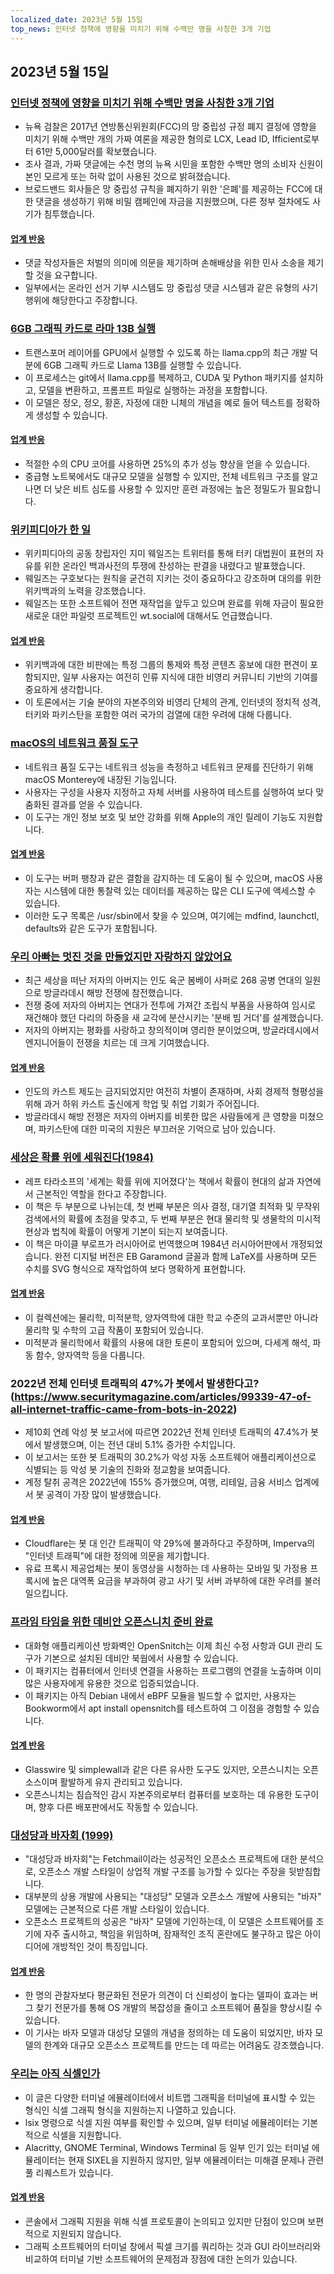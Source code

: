 ```yaml
---
localized_date: 2023년 5월 15일
top_news: 인터넷 정책에 영향을 미치기 위해 수백만 명을 사칭한 3개 기업
---
```




## 2023년 5월 15일

### [인터넷 정책에 영향을 미치기 위해 수백만 명을 사칭한 3개 기업](https://ag.ny.gov/press-release/2023/attorney-general-james-secures-615000-companies-supplied-fake-comments-influence)

- 뉴욕 검찰은 2017년 연방통신위원회(FCC)의 망 중립성 규정 폐지 결정에 영향을 미치기 위해 수백만 개의 가짜 여론을 제공한 혐의로 LCX, Lead ID, Ifficient로부터 61만 5,000달러를 확보했습니다.
- 조사 결과, 가짜 댓글에는 수천 명의 뉴욕 시민을 포함한 수백만 명의 소비자 신원이 본인 모르게 또는 허락 없이 사용된 것으로 밝혀졌습니다.
- 브로드밴드 회사들은 망 중립성 규칙을 폐지하기 위한 '은폐'를 제공하는 FCC에 대한 댓글을 생성하기 위해 비밀 캠페인에 자금을 지원했으며, 다른 정부 절차에도 사기가 침투했습니다.

#### [업계 반응](http://news.ycombinator.com/item?id=35934504)

- 댓글 작성자들은 처벌의 의미에 의문을 제기하며 손해배상을 위한 민사 소송을 제기할 것을 요구합니다.
- 일부에서는 온라인 선거 기부 시스템도 망 중립성 댓글 시스템과 같은 유형의 사기 행위에 해당한다고 주장합니다.

### [6GB 그래픽 카드로 라마 13B 실행](https://gist.github.com/rain-1/8cc12b4b334052a21af8029aa9c4fafc)

- 트랜스포머 레이어를 GPU에서 실행할 수 있도록 하는 llama.cpp의 최근 개발 덕분에 6GB 그래픽 카드로 Llama 13B를 실행할 수 있습니다.
- 이 프로세스는 git에서 llama.cpp를 복제하고, CUDA 및 Python 패키지를 설치하고, 모델을 변환하고, 프롬프트 파일로 실행하는 과정을 포함합니다.
- 이 모델은 정오, 정오, 황혼, 자정에 대한 니체의 개념을 예로 들어 텍스트를 정확하게 생성할 수 있습니다.

#### [업계 반응](http://news.ycombinator.com/item?id=35937505)

- 적절한 수의 CPU 코어를 사용하면 25%의 추가 성능 향상을 얻을 수 있습니다.
- 중급형 노트북에서도 대규모 모델을 실행할 수 있지만, 전체 네트워크 구조를 알고 나면 더 낮은 비트 심도를 사용할 수 있지만 훈련 과정에는 높은 정밀도가 필요합니다.

### [위키피디아가 한 일](https://twitter.com/jimmy_wales/status/1657494022741426180)

- 위키피디아의 공동 창립자인 지미 웨일즈는 트위터를 통해 터키 대법원이 표현의 자유를 위한 온라인 백과사전의 투쟁에 찬성하는 판결을 내렸다고 발표했습니다.
- 웨일즈는 구호보다는 원칙을 굳건히 지키는 것이 중요하다고 강조하며 대의를 위한 위키백과의 노력을 강조했습니다.
- 웨일즈는 또한 소프트웨어 전면 재작업을 앞두고 있으며 완료를 위해 자금이 필요한 새로운 대안 파일럿 프로젝트인 wt.social에 대해서도 언급했습니다.

#### [업계 반응](http://news.ycombinator.com/item?id=35935714)

- 위키백과에 대한 비판에는 특정 그룹의 통제와 특정 콘텐츠 홍보에 대한 편견이 포함되지만, 일부 사용자는 여전히 인류 지식에 대한 비영리 커뮤니티 기반의 기여를 중요하게 생각합니다.
- 이 토론에서는 기술 분야의 자본주의와 비영리 단체의 관계, 인터넷의 정치적 성격, 터키와 파키스탄을 포함한 여러 국가의 검열에 대한 우려에 대해 다룹니다.

### [macOS의 네트워크 품질 도구](https://cyberhost.uk/the-hidden-macos-speedtest-tool-networkquality/)

- 네트워크 품질 도구는 네트워크 성능을 측정하고 네트워크 문제를 진단하기 위해 macOS Monterey에 내장된 기능입니다.
- 사용자는 구성을 사용자 지정하고 자체 서버를 사용하여 테스트를 실행하여 보다 맞춤화된 결과를 얻을 수 있습니다.
- 이 도구는 개인 정보 보호 및 보안 강화를 위해 Apple의 개인 릴레이 기능도 지원합니다.

#### [업계 반응](http://news.ycombinator.com/item?id=35936999)

- 이 도구는 버퍼 팽창과 같은 결함을 감지하는 데 도움이 될 수 있으며, macOS 사용자는 시스템에 대한 통찰력 있는 데이터를 제공하는 많은 CLI 도구에 액세스할 수 있습니다.
- 이러한 도구 목록은 /usr/sbin에서 찾을 수 있으며, 여기에는 mdfind, launchctl, defaults와 같은 도구가 포함됩니다.

### [우리 아빠는 멋진 것을 만들었지만 자랑하지 않았어요](https://robotsinplainenglish.com/e/2023-04-23-aaba-obit.html)

- 최근 세상을 떠난 저자의 아버지는 인도 육군 봄베이 사퍼로 268 공병 연대의 일원으로 방글라데시 해방 전쟁에 참전했습니다.
- 전쟁 중에 저자의 아버지는 연대가 전투에 가져간 조립식 부품을 사용하여 임시로 재건해야 했던 다리의 하중을 새 교각에 분산시키는 '분배 빔 거더'를 설계했습니다.
- 저자의 아버지는 평화를 사랑하고 창의적이며 영리한 분이었으며, 방글라데시에서 엔지니어들이 전쟁을 치르는 데 크게 기여했습니다.

#### [업계 반응](http://news.ycombinator.com/item?id=35934903)

- 인도의 카스트 제도는 금지되었지만 여전히 차별이 존재하며, 사회 경제적 형평성을 위해 과거 하위 카스트 출신에게 학업 및 취업 기회가 주어집니다.
- 방글라데시 해방 전쟁은 저자의 아버지를 비롯한 많은 사람들에게 큰 영향을 미쳤으며, 파키스탄에 대한 미국의 지원은 부끄러운 기억으로 남아 있습니다.

### [세상은 확률 위에 세워진다(1984)](https://archive.org/details/lev-tarasov-the-world-is-built-on-probability-mir-2023)

- 레프 타라소프의 '세계는 확률 위에 지어졌다'는 책에서 확률이 현대의 삶과 자연에서 근본적인 역할을 한다고 주장합니다.
- 이 책은 두 부분으로 나뉘는데, 첫 번째 부분은 의사 결정, 대기열 최적화 및 무작위 검색에서의 확률에 초점을 맞추고, 두 번째 부분은 현대 물리학 및 생물학의 미시적 현상과 법칙에 확률이 어떻게 기본이 되는지 보여줍니다.
- 이 책은 마이클 부로프가 러시아어로 번역했으며 1984년 러시아어판에서 개정되었습니다. 완전 디지털 버전은 EB Garamond 글꼴과 함께 LaTeX를 사용하며 모든 수치를 SVG 형식으로 재작업하여 보다 명확하게 표현합니다.

#### [업계 반응](http://news.ycombinator.com/item?id=35937375)

- 이 컬렉션에는 물리학, 미적분학, 양자역학에 대한 학교 수준의 교과서뿐만 아니라 물리학 및 수학의 고급 작품이 포함되어 있습니다.
- 미적분과 물리학에서 확률의 사용에 대한 토론이 포함되어 있으며, 다세계 해석, 파동 함수, 양자역학 등을 다룹니다.

### 2022년 전체 인터넷 트래픽의 47%가 봇에서 발생한다고?(https://www.securitymagazine.com/articles/99339-47-of-all-internet-traffic-came-from-bots-in-2022)

- 제10회 연례 악성 봇 보고서에 따르면 2022년 전체 인터넷 트래픽의 47.4%가 봇에서 발생했으며, 이는 전년 대비 5.1% 증가한 수치입니다.
- 이 보고서는 또한 봇 트래픽의 30.2%가 악성 자동 소프트웨어 애플리케이션으로 식별되는 등 악성 봇 기술의 진화와 정교함을 보여줍니다.
- 계정 탈취 공격은 2022년에 155% 증가했으며, 여행, 리테일, 금융 서비스 업계에서 봇 공격이 가장 많이 발생했습니다.

#### [업계 반응](http://news.ycombinator.com/item?id=35938433)

- Cloudflare는 봇 대 인간 트래픽이 약 29%에 불과하다고 주장하며, Imperva의 "인터넷 트래픽"에 대한 정의에 의문을 제기합니다.
- 유료 프록시 제공업체는 봇이 동영상을 시청하는 데 사용하는 모바일 및 가정용 프록시에 높은 대역폭 요금을 부과하여 광고 사기 및 서버 과부하에 대한 우려를 불러일으킵니다.

### [프라임 타임을 위한 데비안 오픈스니치 준비 완료](https://people.skolelinux.org/pere/blog/OpenSnitch_in_Debian_ready_for_prime_time.html)

- 대화형 애플리케이션 방화벽인 OpenSnitch는 이제 최신 수정 사항과 GUI 관리 도구가 기본으로 설치된 데비안 북웜에서 사용할 수 있습니다.
- 이 패키지는 컴퓨터에서 인터넷 연결을 사용하는 프로그램의 연결을 노출하며 이미 많은 사용자에게 유용한 것으로 입증되었습니다.
- 이 패키지는 아직 Debian 내에서 eBPF 모듈을 빌드할 수 없지만, 사용자는 Bookworm에서 apt install opensnitch를 테스트하여 그 이점을 경험할 수 있습니다.

#### [업계 반응](http://news.ycombinator.com/item?id=35936044)

- Glasswire 및 simplewall과 같은 다른 유사한 도구도 있지만, 오픈스니치는 오픈 소스이며 활발하게 유지 관리되고 있습니다.
- 오픈스니치는 침습적인 감시 자본주의로부터 컴퓨터를 보호하는 데 유용한 도구이며, 향후 다른 배포판에서도 작동할 수 있습니다.

### [대성당과 바자회 (1999)](http://www.catb.org/~esr/writings/cathedral-bazaar/cathedral-bazaar/)

- "대성당과 바자회"는 Fetchmail이라는 성공적인 오픈소스 프로젝트에 대한 분석으로, 오픈소스 개발 스타일이 상업적 개발 구조를 능가할 수 있다는 주장을 뒷받침합니다.
- 대부분의 상용 개발에 사용되는 "대성당" 모델과 오픈소스 개발에 사용되는 "바자" 모델에는 근본적으로 다른 개발 스타일이 있습니다.
- 오픈소스 프로젝트의 성공은 "바자" 모델에 기인하는데, 이 모델은 소프트웨어를 조기에 자주 출시하고, 책임을 위임하며, 잠재적인 조직 혼란에도 불구하고 많은 아이디어에 개방적인 것이 특징입니다.

#### [업계 반응](http://news.ycombinator.com/item?id=35939383)

- 한 명의 관찰자보다 평균화된 전문가 의견이 더 신뢰성이 높다는 델파이 효과는 버그 찾기 전문가를 통해 OS 개발의 복잡성을 줄이고 소프트웨어 품질을 향상시킬 수 있습니다.
- 이 기사는 바자 모델과 대성당 모델의 개념을 정의하는 데 도움이 되었지만, 바자 모델의 한계와 대규모 오픈소스 프로젝트를 만드는 데 따르는 어려움도 강조했습니다.

### [우리는 아직 식셀인가](https://www.arewesixelyet.com/)

- 이 글은 다양한 터미널 에뮬레이터에서 비트맵 그래픽을 터미널에 표시할 수 있는 형식인 식셀 그래픽 형식을 지원하는지 나열하고 있습니다.
- lsix 명령으로 식셀 지원 여부를 확인할 수 있으며, 일부 터미널 에뮬레이터는 기본적으로 식셀을 지원합니다.
- Alacritty, GNOME Terminal, Windows Terminal 등 일부 인기 있는 터미널 에뮬레이터는 현재 SIXEL을 지원하지 않지만, 일부 에뮬레이터는 미해결 문제나 관련 풀 리퀘스트가 있습니다.

#### [업계 반응](http://news.ycombinator.com/item?id=35936331)

- 콘솔에서 그래픽 지원을 위해 식셀 프로토콜이 논의되고 있지만 단점이 있으며 보편적으로 지원되지 않습니다.
- 그래픽 소프트웨어의 터미널 창에서 픽셀 크기를 쿼리하는 것과 GUI 라이브러리와 비교하여 터미널 기반 소프트웨어의 문제점과 장점에 대한 논의가 있습니다.

</Steps>
